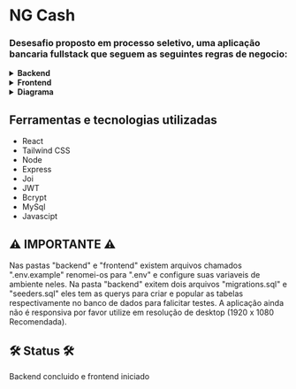 <h1>NG Cash</h1>

<h3>Desesafio proposto em processo seletivo, uma aplicação bancaria fullstack que seguem as seguintes regras de negocio:</h3>

<details>
 <summary><strong>Backend</strong></summary><br />
  <li><strong>Qualquer pessoa deverá poder ser um usuario da aplicação. Para isso, basta realizar o cadastro informando username e password.</strong></li>
    <br />
  <li><strong>Deve-se garantir que cada username seja único e composto por, pelo menos, 3 caracteres.</strong></li>
    <br />
  <li><strong>Deve-se garantir que a password seja composta por pelo menos 8 caracteres, um número e uma letra maiúscula. Lembre-se que ela deverá ser hashada ao ser armazenada no banco.</strong></li>
    <br />
  <li><strong>Durante o processo de cadastro de um novo usuário, sua respectiva conta deverá ser criada automaticamente na tabela Accounts com um balance de R$ 100,00. É importante ressaltar que caso ocorra algum problema e o usuário não seja criado,  a tabela Accounts não deverá ser afetada.</strong></li>
    <br />
  <li><strong>Todo usuário deverá conseguir logar na aplicação informando username e password. Caso o login seja bem-sucedido, um token JWT (com 24h de validade) deverá ser fornecido.</strong></li>
    <br />
  <li><strong>Todo usuário logado (ou seja, que apresente um token válido) deverá ser capaz de visualizar seu próprio balance atual. Um usuário A não pode visualizar o balance de um usuário B, por exemplo.</strong></li>
    <br />
  <li><strong>Todo usuário logado (ou seja, que apresente um token válido) deverá ser capaz de realizar um cash-out informando o username do usuário que sofrerá o cash-in), caso apresente balance suficiente para isso. Atente-se ao fato de que um usuário não deverá ter a possibilidade de realizar uma transferência para si mesmo.</strong></li>
    <br />
  <li><strong>Toda nova transação bem-sucedida deverá ser registrada na tabela Transactions. Em casos de falhas transacionais, a tabela Transactions não deverá ser afetada.</strong></li>
    <br />
  <li><strong>Todo usuário logado (ou seja, que apresente um token válido) deverá ser capaz de visualizar as transações financeiras (cash-out e cash-in) que participou. Caso o usuário não tenha participado de uma determinada transação, ele nunca poderá ter acesso à ela.</strong></li>
    <br />
  <li><strong>Todo usuário logado (ou seja, que apresente um token válido) deverá ser capaz de filtrar as transações financeiras que participou por:</strong>
    <br />
    <h5><strong>Data de realização da transação e/ou</strong></h5>
    <h5><strong>Transações de cash-out</strong></h5>
    <h5><strong>Transações de cash-in</strong></h5>
</details>

<details>
 <summary><strong>Frontend</strong></summary><br />
  <li><strong>Página para realizar o cadastro na NG informando username e password.</strong></li>
    <br />
  <li><strong>Página para realizar o login informando username e password.</strong></li>
    <br />
  <li><strong>Com o usuário logado, a página principal deve apresentar:</strong></li>
    <br />
    <ul>
      <li><h5><strong>balance atual do usuário</strong></h5></li>
      <li><h5><strong></strong>Seção voltada à realização de transferências para outros usuários NG a partir do username de quem sofrerá o cash-in</h5></li>
      <li><h5><strong>Tabela com os detalhes de todas as transações que o usuário participou</strong></h5></li>
      <li><h5><strong>Mecanismo para filtrar a tabela por data de transação e/ou transações do tipo cash-in/cash-out</strong></h5></li>
      <li><h5><strong>Botão para realizar o log-out.</strong></h5></li>
    </ul>
    
</details>

<details>
 <summary><strong>Diagrama</strong></summary><br />
  <img src="https://ngcash.notion.site/image/https%3A%2F%2Fs3-us-west-2.amazonaws.com%2Fsecure.notion-static.com%2F65a8d6ca-b491-4d27-a26e-2d4bcdaed34a%2Fdigram.png?id=431ddb96-828d-4bd5-b4a7-a8814683b66d&table=block&spaceId=6f9b2303-1422-45c0-a306-a5a53110fd01&width=1820&userId=&cache=v2" alt="diagrama aplicação" />
</details>

<h2>Ferramentas e tecnologias utilizadas</h2>
<ul>
  <li>React</li>
  <li>Tailwind CSS</li>
  <li>Node</li>
  <li>Express</li>
  <li>Joi</li>
  <li>JWT</li>
  <li>Bcrypt</li>
  <li>MySql</li>
  <li>Javascipt</li>
</ul>

<h2>⚠️ IMPORTANTE ⚠️</h2>
<p>Nas pastas "backend" e "frontend" existem arquivos chamados ".env.example" renomei-os para ".env" e configure suas variaveis de ambiente neles. Na pasta "backend" exitem dois arquivos "migrations.sql" e "seeders.sql" eles tem as querys para criar e popular as tabelas respectivamente no banco de dados para falicitar testes. A aplicação ainda não é responsiva por favor utilize em resolução de desktop (1920 x 1080 Recomendada).</p>

<h2>🛠 Status 🛠</h2>
<p>Backend concluido e frontend iniciado</p>